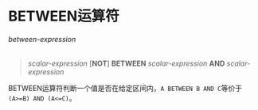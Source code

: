 # BETWEEN运算符

###### between-expression  
> *scalar-expression* [**NOT**] **BETWEEN** *scalar-expression* **AND** *scalar-expression*

BETWEEN运算符判断一个值是否在给定区间内，`A BETWEEN B AND C`等价于`(A>=B) AND (A<=C)`。
